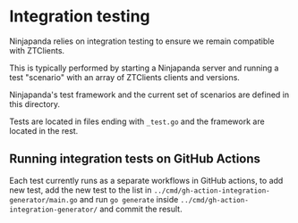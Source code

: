 # Integration testing

Ninjapanda relies on integration testing to ensure we remain compatible with ZTClients.

This is typically performed by starting a Ninjapanda server and running a test "scenario"
with an array of ZTClients clients and versions.

Ninjapanda's test framework and the current set of scenarios are defined in this directory.

Tests are located in files ending with `_test.go` and the framework are located in the rest.

## Running integration tests on GitHub Actions

Each test currently runs as a separate workflows in GitHub actions, to add new test, add
the new test to the list in `../cmd/gh-action-integration-generator/main.go` and run
`go generate` inside `../cmd/gh-action-integration-generator/` and commit the result.

